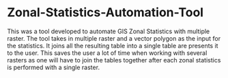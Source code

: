# Zonal-Statistics-Automation-Tool
This was a tool developed to automate GIS Zonal Statistics with multiple raster.
The tool takes in multiple raster and a vector polygon as the input for the statistics.
It joins all the resulting table into a single table are presents it to the user.
This saves the user a lot of time when working with several rasters as one will have to join the tables together after each zonal statistics is performed with a single raster.
